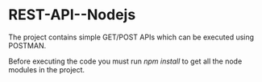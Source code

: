 # REST-API--Nodejs

The project contains simple GET/POST APIs which can be executed using POSTMAN.

Before executing the code you must run *npm install* to get all the node modules in the project.
